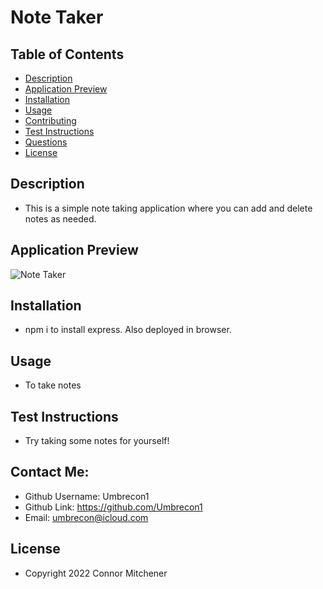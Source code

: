 # Note Taker

## Table of Contents 
- [Description](#description) 
- [Application Preview](#application-preview)
- [Installation](#installation)
- [Usage](#usage)
- [Contributing](#contributing)
- [Test Instructions](#test-instructions)
- [Questions](#questions)
- [License](#license)

## Description
- This is a simple note taking application where you can add and delete notes as needed.

## Application Preview
<img alt="Note Taker" src="">

## Installation
- npm i to install express. Also deployed in browser.

## Usage
- To take notes

## Test Instructions
- Try taking some notes for yourself!

## Contact Me:
- Github Username: Umbrecon1<br/>
- Github Link: https://github.com/Umbrecon1<br/> 
- Email: umbrecon@icloud.com<br/>

## License
- Copyright 2022 Connor Mitchener